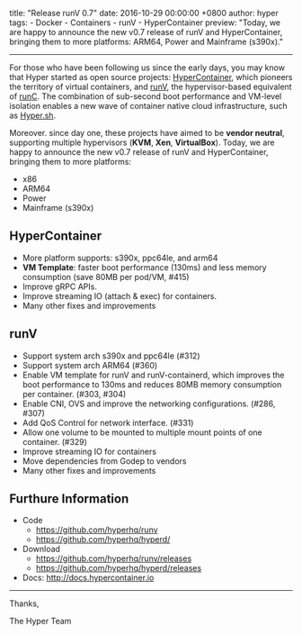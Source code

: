 title: "Release runV 0.7"
date: 2016-10-29 00:00:00 +0800
author: hyper
tags:
    - Docker
    - Containers
    - runV
    - HyperContainer
preview: "Today, we are happy to announce the new v0.7 release of runV and HyperContainer, bringing them to more platforms: ARM64, Power and Mainframe (s390x)."

---

For those who have been following us since the early days, you may know that Hyper started as open source projects: [HyperContainer](https://hypercontainer.io), which pioneers the territory of virtual containers, and [runV](https://github.com/hyperhq/runv), the hypervisor-based equivalent of [runC](https://github.com/opencontainers/runc). The combination of sub-second boot performance and VM-level isolation enables a new wave of container native cloud infrastructure, such as [Hyper.sh](https://hyper.sh).

Moreover. since day one, these projects have aimed to be **vendor neutral**, supporting multiple hypervisors (**KVM**, **Xen**, **VirtualBox**). Today, we are happy to announce the new v0.7 release of runV and HyperContainer, bringing them to more platforms:

- x86
- ARM64
- Power
- Mainframe (s390x)

## HyperContainer

- More platform supports: s390x, ppc64le, and arm64
- **VM Template**: faster boot performance (130ms) and less memory consumption (save 80MB per pod/VM, #415)
- Improve gRPC APIs.
- Improve streaming IO (attach & exec) for containers.
- Many other fixes and improvements 

## runV

- Support system arch s390x and ppc64le (#312)
- Support system arch ARM64 (#360)
- Enable VM template for runV and runV-containerd, which improves the boot performance to 130ms and reduces 80MB memory consumption per container. (#303, #304)
- Enable CNI, OVS and improve the networking configurations. (#286, #307)
- Add QoS Control for network interface. (#331)
- Allow one volume to be mounted to multiple mount points of one container. (#329)
- Improve streaming IO for containers
- Move dependencies from Godep to vendors
- Many other fixes and improvements 

## Furthure Information
- Code
    - https://github.com/hyperhq/runv
    - https://github.com/hyperhq/hyperd/
- Download
    - https://github.com/hyperhq/runv/releases
    - https://github.com/hyperhq/hyperd/releases
- Docs: http://docs.hypercontainer.io

--------------------

Thanks,

The Hyper Team
